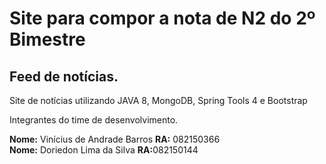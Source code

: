 <h1>Site para compor a nota de N2 do 2º Bimestre</h1>
<h2>Feed de notícias.</h2>
Site de notícias utilizando JAVA 8, MongoDB, Spring Tools 4 e Bootstrap

Integrantes do time de desenvolvimento.

<strong>Nome:</strong> Vinícius de Andrade Barros <strong>RA:</strong> 082150366 <br/>
<strong>Nome:</strong> Doriedon Lima da Silva <strong>RA:</strong>082150144
